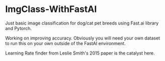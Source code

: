 # ImgClass-WithFastAI

Just basic image classification for dog/cat pet breeds using Fast.ai library and Pytorch. 

Working on improving accuracy. Obviously you will need your own dataset to run this on your own outside of the FastAI environment. 

Learning Rate finder from Leslie Smith's 2015 paper is the catalyst here. 
